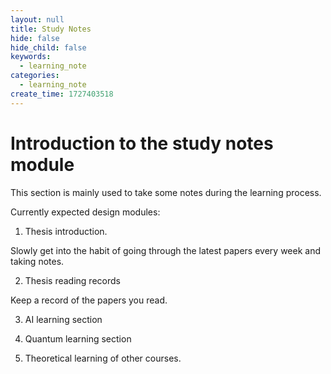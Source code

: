 ```yaml
---
layout: null
title: Study Notes
hide: false
hide_child: false
keywords:
  - learning_note
categories:
  - learning_note
create_time: 1727403518
---
```


# Introduction to the study notes module

This section is mainly used to take some notes during the learning process.

Currently expected design modules:

1. Thesis introduction.

Slowly get into the habit of going through the latest papers every week and taking notes.

2. Thesis reading records

Keep a record of the papers you read.

3. AI learning section

4. Quantum learning section

5. Theoretical learning of other courses.